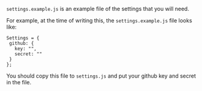  `settings.example.js` is an example file of the settings that you will need.
 
 For example, at the time of writing this, the `settings.example.js` file looks like:
 
 ```
 Settings = {
  github: {
    key: "",
    secret: ""
  }
};
```

You should copy this file to `settings.js` and put your github key and secret in the file.
